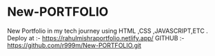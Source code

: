 # New-PORTFOLIO
New Portfolio in my tech journey using HTML ,CSS ,JAVASCRIPT,ETC .
Deploy at :- https://rahulmishraportfolio.netlify.app/
GITHUB :- https://github.com/r999m/New-PORTFOLIO.git
